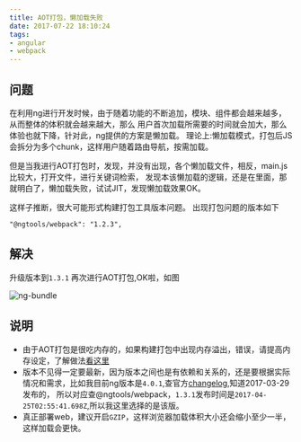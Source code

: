 ```yaml
---
title: AOT打包，懒加载失败
date: 2017-07-22 18:10:24
tags:
- angular
- webpack
---
```


## 问题
在利用ng进行开发时候，由于随着功能的不断追加，模块、组件都会越来越多，从而整体的体积就会越来越大，那么
用户首次加载所需要的时间就会加大，那么体验也就下降，针对此，ng提供的方案是懒加载。
理论上:懒加载模式，打包后JS会拆分为多个chunk，这样用户随着路由导航，按需加载。

但是当我进行AOT打包时，发现，并没有出现，各个懒加载文件，相反，main.js比较大，打开文件，进行关键词检索，
发现本该懒加载的逻辑，还是在里面，那就明白了，懒加载失败，试试JIT，发现懒加载效果OK。

这样子推断，很大可能形式构建打包工具版本问题。
出现打包问题的版本如下
```
"@ngtools/webpack": "1.2.3",
```
## 解决

升级版本到`1.3.1`
再次进行AOT打包,OK啦，如图

![ng-bundle](http://or0g12e5e.bkt.clouddn.com/ng-bundle.jpg)

## 说明
+ 由于AOT打包是很吃内存的，如果构建打包中出现内存溢出，错误，请提高内存设定，了解做法[看这里](http://1991421.cn/2017/07/22/7fa2b445/)
+ 版本不见得一定要最新，因为版本之间也是有依赖和关系的，还是要根据实际情况和需求，比如我目前ng版本是`4.0.1`,查官方[changelog](https://github.com/angular/angular/blob/master/CHANGELOG.md),知道2017-03-29发布的，
所以对应查@ngtools/webpack，`1.3.1`发布时间是`2017-04-25T02:55:41.698Z`,所以我这里选择的是该版。
+ 真正部署web，建议开启`GZIP`，这样浏览器加载体积大小还会缩小至少一半，这样加载会更快。